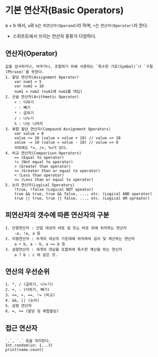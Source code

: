 # 기본 연산자(Basic Operators)
a + b 에서, `a`와 `b`는 `피연산자(Operand)`라 하며, `+`는 `연산자(Operator)`라 한다.<br>
* 스위프트에서 쓰이는 연산자 종류가 다양하다.

## 연산자(Operator)
    값을 검사하거나, 바꾸거나, 조합하기 위해 사용하는 `특수한 기호(Symbol)`나 `구절(Phrase)`을 뜻한다.
    1. 할당 연산자(Assignment Operator)
        var num1 = 5
        var num2 = 10
        num1 = num2 (num1에 num2를 대입)
    2. 산술 연산자(Arithmetic Operator)
        + : 더하기
        - : 빼기
        * : 곱하기
        / : 나누기
        % : 나눈 나머지
    3. 복합 할당 연산자(Compound Assignment Operators)
        var value = 0
        value += 10 (value = value + 10) // value => 10
        value -= 10 (value = value - 10) // value => 0
        이외에도 *=, /=, %=가 있다.
    4. 비교 연산자(Comparison Operators)
        == (Equal to operator)
        != (Not equal to operator)
        > (Greater than operator)
        >= (Greater than or equal to operator)
        < (Less than operator)
        <= (Less than or equal to operator)
    5. 논리 연산자(Logical Operators)
        !true, !false (Logical NOT opeator)
        true && true, true && false, ..., etc. (Logical AND operator)
        true || true, true || false, ..., etc. (Logical OR opreator)

## 피연산자의 갯수에 따른 연산자의 구분
    1. 단항연산자 : 단일 대상의 바로 앞 또는 바로 뒤에 위치하는 연산자
        -a, !a, a 등
    2. 이항연산자 : 두개의 대상의 가운데에 위치하여 검사 및 계산하는 연산자
        a + b, a - b, a >= b 등
    3. 삼항연산자 : 세개의 대상을 조합하여 특수한 계산을 하는 연산자
        a ? b : c 와 같은 것.

## 연산의 우선순위
    1. *, / (곱하기, 나누기)
    2. +, - (더하기, 빼기)
    3. <=, >, ==, != (비교)
    4. &&, || (논리)
    5. 삼항 연산자
    6. =, += (할당 및 복합할당)

## 접근 연산자
    `,`, `.` 등을 의미한다.
    Int.random(in: 1...3)
    print(name.count)

